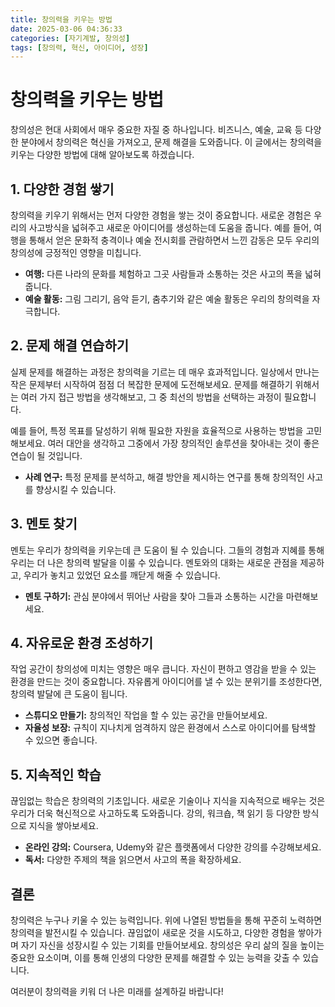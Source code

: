 ```yaml
---
title: 창의력을 키우는 방법
date: 2025-03-06 04:36:33
categories: [자기계발, 창의성]
tags: [창의력, 혁신, 아이디어, 성장]
---
```


# 창의력을 키우는 방법

창의성은 현대 사회에서 매우 중요한 자질 중 하나입니다. 비즈니스, 예술, 교육 등 다양한 분야에서 창의력은 혁신을 가져오고, 문제 해결을 도와줍니다. 이 글에서는 창의력을 키우는 다양한 방법에 대해 알아보도록 하겠습니다.

## 1. 다양한 경험 쌓기

창의력을 키우기 위해서는 먼저 다양한 경험을 쌓는 것이 중요합니다. 새로운 경험은 우리의 사고방식을 넓혀주고 새로운 아이디어를 생성하는데 도움을 줍니다. 예를 들어, 여행을 통해서 얻은 문화적 충격이나 예술 전시회를 관람하면서 느낀 감동은 모두 우리의 창의성에 긍정적인 영향을 미칩니다.

- **여행:** 다른 나라의 문화를 체험하고 그곳 사람들과 소통하는 것은 사고의 폭을 넓혀줍니다.
- **예술 활동:** 그림 그리기, 음악 듣기, 춤추기와 같은 예술 활동은 우리의 창의력을 자극합니다.

## 2. 문제 해결 연습하기

실제 문제를 해결하는 과정은 창의력을 기르는 데 매우 효과적입니다. 일상에서 만나는 작은 문제부터 시작하여 점점 더 복잡한 문제에 도전해보세요. 문제를 해결하기 위해서는 여러 가지 접근 방법을 생각해보고, 그 중 최선의 방법을 선택하는 과정이 필요합니다.

예를 들어, 특정 목표를 달성하기 위해 필요한 자원을 효율적으로 사용하는 방법을 고민해보세요. 여러 대안을 생각하고 그중에서 가장 창의적인 솔루션을 찾아내는 것이 좋은 연습이 될 것입니다.

- **사례 연구:** 특정 문제를 분석하고, 해결 방안을 제시하는 연구를 통해 창의적인 사고를 향상시킬 수 있습니다.

## 3. 멘토 찾기

멘토는 우리가 창의력을 키우는데 큰 도움이 될 수 있습니다. 그들의 경험과 지혜를 통해 우리는 더 나은 창의력 발달을 이룰 수 있습니다. 멘토와의 대화는 새로운 관점을 제공하고, 우리가 놓치고 있었던 요소를 깨닫게 해줄 수 있습니다.

- **멘토 구하기:** 관심 분야에서 뛰어난 사람을 찾아 그들과 소통하는 시간을 마련해보세요.

## 4. 자유로운 환경 조성하기

작업 공간이 창의성에 미치는 영향은 매우 큽니다. 자신이 편하고 영감을 받을 수 있는 환경을 만드는 것이 중요합니다. 자유롭게 아이디어를 낼 수 있는 분위기를 조성한다면, 창의력 발달에 큰 도움이 됩니다.

- **스튜디오 만들기:** 창의적인 작업을 할 수 있는 공간을 만들어보세요.
- **자율성 보장:** 규칙이 지나치게 엄격하지 않은 환경에서 스스로 아이디어를 탐색할 수 있으면 좋습니다.

## 5. 지속적인 학습

끊임없는 학습은 창의력의 기초입니다. 새로운 기술이나 지식을 지속적으로 배우는 것은 우리가 더욱 혁신적으로 사고하도록 도와줍니다. 강의, 워크숍, 책 읽기 등 다양한 방식으로 지식을 쌓아보세요.

- **온라인 강의:** Coursera, Udemy와 같은 플랫폼에서 다양한 강의를 수강해보세요.
- **독서:** 다양한 주제의 책을 읽으면서 사고의 폭을 확장하세요.

## 결론

창의력은 누구나 키울 수 있는 능력입니다. 위에 나열된 방법들을 통해 꾸준히 노력하면 창의력을 발전시킬 수 있습니다. 끊임없이 새로운 것을 시도하고, 다양한 경험을 쌓아가며 자기 자신을 성장시킬 수 있는 기회를 만들어보세요. 창의성은 우리 삶의 질을 높이는 중요한 요소이며, 이를 통해 인생의 다양한 문제를 해결할 수 있는 능력을 갖출 수 있습니다. 

여러분이 창의력을 키워 더 나은 미래를 설계하길 바랍니다!